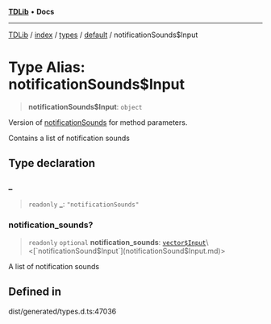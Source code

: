 [**TDLib**](../../../../../../README.md) • **Docs**

***

[TDLib](../../../../../../modules.md) / [index](../../../../../README.md) / [types](../../../README.md) / [default](../README.md) / notificationSounds$Input

# Type Alias: notificationSounds$Input

> **notificationSounds$Input**: `object`

Version of [notificationSounds](notificationSounds.md) for method parameters.

Contains a list of notification sounds

## Type declaration

### \_

> `readonly` **\_**: `"notificationSounds"`

### notification\_sounds?

> `readonly` `optional` **notification\_sounds**: [`vector$Input`](vector$Input.md)\<[`notificationSound$Input`](notificationSound$Input.md)\>

A list of notification sounds

## Defined in

dist/generated/types.d.ts:47036
